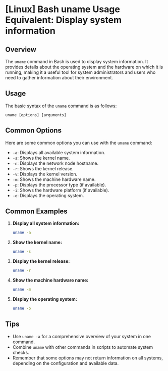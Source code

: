 # [Linux] Bash uname Usage Equivalent: Display system information

## Overview
The `uname` command in Bash is used to display system information. It provides details about the operating system and the hardware on which it is running, making it a useful tool for system administrators and users who need to gather information about their environment.

## Usage
The basic syntax of the `uname` command is as follows:

```
uname [options] [arguments]
```

## Common Options
Here are some common options you can use with the `uname` command:

- `-a`: Displays all available system information.
- `-s`: Shows the kernel name.
- `-n`: Displays the network node hostname.
- `-r`: Shows the kernel release.
- `-v`: Displays the kernel version.
- `-m`: Shows the machine hardware name.
- `-p`: Displays the processor type (if available).
- `-i`: Shows the hardware platform (if available).
- `-o`: Displays the operating system.

## Common Examples

1. **Display all system information:**
   ```bash
   uname -a
   ```

2. **Show the kernel name:**
   ```bash
   uname -s
   ```

3. **Display the kernel release:**
   ```bash
   uname -r
   ```

4. **Show the machine hardware name:**
   ```bash
   uname -m
   ```

5. **Display the operating system:**
   ```bash
   uname -o
   ```

## Tips
- Use `uname -a` for a comprehensive overview of your system in one command.
- Combine `uname` with other commands in scripts to automate system checks.
- Remember that some options may not return information on all systems, depending on the configuration and available data.